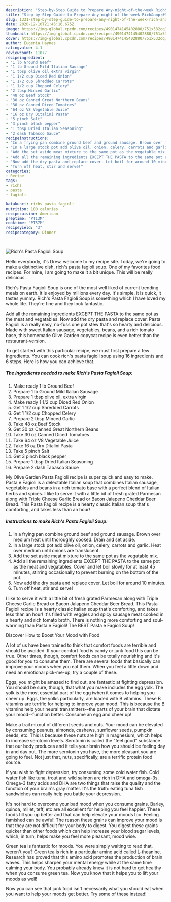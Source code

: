 ```yaml
---
description: "Step-by-Step Guide to Prepare Any-night-of-the-week Rich&amp;#39;s Pasta Fagioli Soup"
title: "Step-by-Step Guide to Prepare Any-night-of-the-week Rich&amp;#39;s Pasta Fagioli Soup"
slug: 1331-step-by-step-guide-to-prepare-any-night-of-the-week-rich-and-39-s-pasta-fagioli-soup
date: 2020-12-10T21:45:16.675Z
image: https://img-global.cpcdn.com/recipes/4901474145402880/751x532cq70/richs-pasta-fagioli-soup-recipe-main-photo.jpg
thumbnail: https://img-global.cpcdn.com/recipes/4901474145402880/751x532cq70/richs-pasta-fagioli-soup-recipe-main-photo.jpg
cover: https://img-global.cpcdn.com/recipes/4901474145402880/751x532cq70/richs-pasta-fagioli-soup-recipe-main-photo.jpg
author: Eugenia Haynes
ratingvalue: 4.1
reviewcount: 11077
recipeingredient:
- "1 lb Ground Beef"
- "1 lb Ground Mild Italian Sausage"
- "1 tbsp olive oil extra virgin"
- "1 1/2 cup Diced Red Onion"
- "1 1/2 cup Shredded Carrots"
- "1 1/2 cup Chopped Celery"
- "2 tbsp Minced Garlic"
- "48 oz Beef Stock"
- "30 oz Canned Great Northern Beans"
- "30 oz Canned Diced Tomatoes"
- "64 oz V8 Vegetable Juice"
- "16 oz Dry Ditalini Pasta"
- "5 pinch Salt"
- "3 pinch black pepper"
- "1 tbsp Dried Italian Seasoning"
- "2 dash Tabasco Sauce"
recipeinstructions:
- "In a frying pan combine ground beef and ground sausage. Brown over medium heat until thoroughly cooked. Drain and set aside."
- "In a large stock pot add olive oil, onion, celery, carrots and garlic. Heat over medium until onions are translucent."
- "Add the set aside meat mixture to the same pot as the vegatable mix."
- "Add all the remaining ingredients EXCEPT THE PASTA to the same pot as the meat and vegatables. Cover and let boil slowly for at least 45 minutes, stirring occasionally to prevent burning on the bottom of the pot."
- "Now add the dry pasta and replace cover. Let boil for around 10 minutes."
- "Turn off heat, stir and serve!"
categories:
- Recipe
tags:
- richs
- pasta
- fagioli

katakunci: richs pasta fagioli 
nutrition: 100 calories
recipecuisine: American
preptime: "PT13M"
cooktime: "PT57M"
recipeyield: "3"
recipecategory: Dinner

---
```



![Rich&#39;s Pasta Fagioli Soup](https://img-global.cpcdn.com/recipes/4901474145402880/751x532cq70/richs-pasta-fagioli-soup-recipe-main-photo.jpg)

Hello everybody, it's Drew, welcome to my recipe site. Today, we're going to make a distinctive dish, rich&#39;s pasta fagioli soup. One of my favorites food recipes. For mine, I am going to make it a bit unique. This will be really delicious.

Rich&#39;s Pasta Fagioli Soup is one of the most well liked of current trending meals on earth. It is enjoyed by millions every day. It's simple, it is quick, it tastes yummy. Rich&#39;s Pasta Fagioli Soup is something which I have loved my whole life. They're fine and they look fantastic.

Add all the remaining ingredients EXCEPT THE PASTA to the same pot as the meat and vegatables. Now add the dry pasta and replace cover. Pasta Fagioli is a really easy, no-fuss one pot stew that&#39;s so hearty and delicious. Made with sweet Italian sausage, vegetables, beans, and a rich tomato base, this homemade Olive Garden copycat recipe is even better than the restaurant-version.


To get started with this particular recipe, we must first prepare a few ingredients. You can cook rich&#39;s pasta fagioli soup using 16 ingredients and 6 steps. Here is how you can achieve that.

<!--inarticleads1-->

##### The ingredients needed to make Rich&#39;s Pasta Fagioli Soup:

1. Make ready 1 lb Ground Beef
1. Prepare 1 lb Ground Mild Italian Sausage
1. Prepare 1 tbsp olive oil, extra virgin
1. Make ready 1 1/2 cup Diced Red Onion
1. Get 1 1/2 cup Shredded Carrots
1. Get 1 1/2 cup Chopped Celery
1. Prepare 2 tbsp Minced Garlic
1. Take 48 oz Beef Stock
1. Get 30 oz Canned Great Northern Beans
1. Take 30 oz Canned Diced Tomatoes
1. Take 64 oz V8 Vegetable Juice
1. Take 16 oz Dry Ditalini Pasta
1. Take 5 pinch Salt
1. Get 3 pinch black pepper
1. Prepare 1 tbsp Dried Italian Seasoning
1. Prepare 2 dash Tabasco Sauce


My Olive Garden Pasta Fagioli recipe is super quick and easy to make. Pasta e Fagioli is a delectable Italian soup that combines Italian sausage, vegetables and beans in a rich tomato base with a perfect blend of Italian herbs and spices. I like to serve it with a little bit of fresh grated Parmesan along with Triple Cheese Garlic Bread or Bacon Jalapeno Cheddar Beer Bread. This Pasta Fagioli recipe is a hearty classic Italian soup that&#39;s comforting, and takes less than an hour! 

<!--inarticleads2-->

##### Instructions to make Rich&#39;s Pasta Fagioli Soup:

1. In a frying pan combine ground beef and ground sausage. Brown over medium heat until thoroughly cooked. Drain and set aside.
1. In a large stock pot add olive oil, onion, celery, carrots and garlic. Heat over medium until onions are translucent.
1. Add the set aside meat mixture to the same pot as the vegatable mix.
1. Add all the remaining ingredients EXCEPT THE PASTA to the same pot as the meat and vegatables. Cover and let boil slowly for at least 45 minutes, stirring occasionally to prevent burning on the bottom of the pot.
1. Now add the dry pasta and replace cover. Let boil for around 10 minutes.
1. Turn off heat, stir and serve!


I like to serve it with a little bit of fresh grated Parmesan along with Triple Cheese Garlic Bread or Bacon Jalapeno Cheddar Beer Bread. This Pasta Fagioli recipe is a hearty classic Italian soup that&#39;s comforting, and takes less than an hour! It&#39;s filled with veggies and spicy sausage meat cooked in a hearty and rich tomato broth. There is nothing more comforting and soul-warming than Pasta e Fagioli! The BEST Pasta e Fagioli Soup! 

Discover How to Boost Your Mood with Food


A lot of us have been trained to think that comfort foods are terrible and should be avoided. If your comfort food is candy or junk food this can be true. Other times, though, comfort foods can be totally nourishing and it's good for you to consume them. There are several foods that basically can improve your moods when you eat them. When you feel a little down and need an emotional pick-me-up, try a couple of these.

Eggs, you might be amazed to find out, are fantastic at fighting depression. You should be sure, though, that what you make includes the egg yolk. The yolk is the most essential part of the egg iwhen it comes to helping you cheer up. Eggs, the yolks particularly, are loaded with B vitamins. These B vitamins are terrific for helping to improve your mood. This is because the B vitamins help your neural transmitters--the parts of your brain that dictate your mood--function better. Consume an egg and cheer up!

Make a trail mixout of different seeds and nuts. Your mood can be elevated by consuming peanuts, almonds, cashews, sunflower seeds, pumpkin seeds, etc. This is because these nuts are high in magnesium, which helps to increase serotonin levels. Serotonin is called the "feel good" substance that our body produces and it tells your brain how you should be feeling day in and day out. The more serotonin you have, the more pleasant you are going to feel. Not just that, nuts, specifically, are a terrific protein food source.

If you wish to fight depression, try consuming some cold water fish. Cold water fish like tuna, trout and wild salmon are rich in DHA and omega-3s. Omega-3 fatty acids and DHA are two things that raise the quality and the function of your brain's gray matter. It's the truth: eating tuna fish sandwiches can really help you battle your depression. 

It's not hard to overcome your bad mood when you consume grains. Barley, quinoa, millet, teff, etc are all excellent for helping you feel happier. These foods fill you up better and that can help elevate your moods too. Feeling famished can be awful! The reason these grains can improve your mood is that they are not difficult for your body to digest. You digest these grains quicker than other foods which can help increase your blood sugar levels, which, in turn, helps make you feel more pleasant, mood wise.

Green tea is fantastic for moods. You were simply waiting to read that, weren't you? Green tea is rich in a particular amino acid called L-theanine. Research has proved that this amino acid promotes the production of brain waves. This helps sharpen your mental energy while at the same time calming your body. You probably already knew it is not hard to get healthy when you consume green tea. Now you know that it helps you to lift your moods as well!

Now you can see that junk food isn't necessarily what you should eat when you want to help your moods get better. Try some of these instead!

